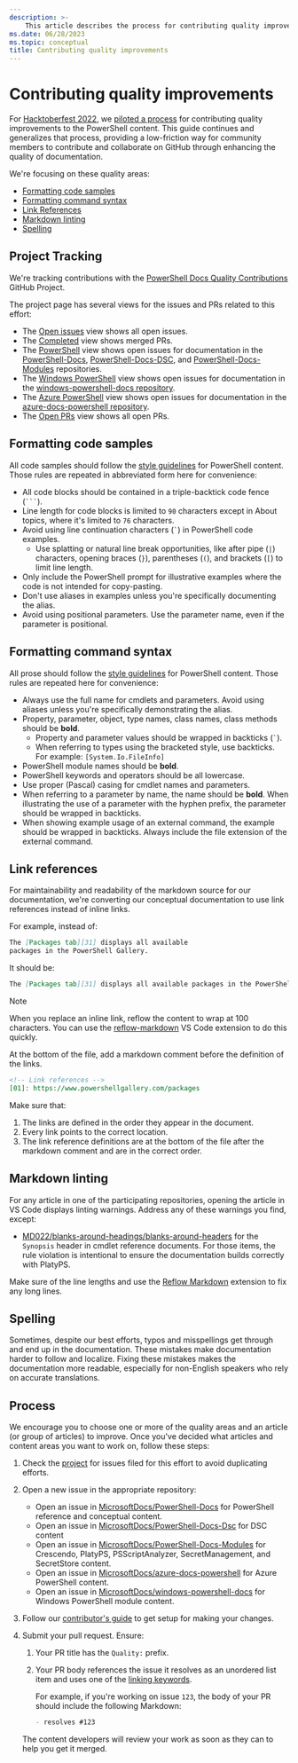 ```yaml
---
description: >-
    This article describes the process for contributing quality improvements to the documentation.
ms.date: 06/28/2023
ms.topic: conceptual
title: Contributing quality improvements
---
```


# Contributing quality improvements

For [Hacktoberfest 2022][31], we [piloted a process][19] for contributing quality improvements to
the PowerShell content. This guide continues and generalizes that process, providing a low-friction
way for community members to contribute and collaborate on GitHub through enhancing the quality of
documentation.

We're focusing on these quality areas:

<!-- - [Aliases][04] -->
- [Formatting code samples][05]
- [Formatting command syntax][06]
- [Link References][07]
- [Markdown linting][08]
- [Spelling][09]

## Project Tracking

We're tracking contributions with the [PowerShell Docs Quality Contributions][23] GitHub Project.

The project page has several views for the issues and PRs related to this effort:

<!-- markdownlint-disable MD044 -->

- The [Open issues][24] view shows all open issues.
- The [Completed][25] view shows merged PRs.
- The [PowerShell][26] view shows open issues for documentation in the [PowerShell-Docs][14],
  [PowerShell-Docs-DSC][15], and [PowerShell-Docs-Modules][17] repositories.
- The [Windows PowerShell][27] view shows open issues for documentation in the
  [windows-powershell-docs repository][21].
- The [Azure PowerShell][28] view shows open issues for documentation in the
  [azure-docs-powershell repository][12].
- The [Open PRs][29] view shows all open PRs.

<!-- markdownlint-enable MD044 -->

<!-- ## Aliases

We're working through documenting the aliases for every cmdlet.

In the Notes section, add the information to the beginning of the section using this format:

```md
PowerShell includes the following aliases for `<Cmdlet-Name>`:

- All platforms:
  - `<alias>`
- Linux:
  - `<alias>`
- macOS:
  - `<alias>`
- Windows:
  - `<alias>`
```

If there is more than one alias for a platform, add it on a separate line as a new list item. If a
platform has no aliases, omit it from the list.

For Windows PowerShell, use one of these formats instead:

1. When the cmdlet has at least one alias

   ```md
   Windows PowerShell includes the following aliases for `<Cmdlet-Name>`:

   - `<alias>`
   ```

1. When the cmdlet haas no aliases

   ```md
   Windows Powershell includes no aliases for `<Cmdlet-Name>`.
   ```
-->
## Formatting code samples

All code samples should follow the [style guidelines][03] for PowerShell content. Those rules are
repeated in abbreviated form here for convenience:

- All code blocks should be contained in a triple-backtick code fence (`` ``` ``).
- Line length for code blocks is limited to `90` characters except in About topics, where it's
  limited to `76` characters.
- Avoid using line continuation characters (`` ` ``) in PowerShell code examples.
  - Use splatting or natural line break opportunities, like after pipe (`|`) characters, opening
    braces (`}`), parentheses (`(`), and brackets (`[`) to limit line length.
- Only include the PowerShell prompt for illustrative examples where the code is not intended for
  copy-pasting.
- Don't use aliases in examples unless you're specifically documenting the alias.
- Avoid using positional parameters. Use the parameter name, even if the parameter is positional.

## Formatting command syntax

All prose should follow the [style guidelines][02] for PowerShell content. Those rules are repeated
here for convenience:

- Always use the full name for cmdlets and parameters. Avoid using aliases unless you're
  specifically demonstrating the alias.
- Property, parameter, object, type names, class names, class methods should be **bold**.
  - Property and parameter values should be wrapped in backticks (`` ` ``).
  - When referring to types using the bracketed style, use backticks. For example:
    `[System.Io.FileInfo]`
- PowerShell module names should be **bold**.
- PowerShell keywords and operators should be all lowercase.
- Use proper (Pascal) casing for cmdlet names and parameters.
- When referring to a parameter by name, the name should be **bold**. When illustrating the use of
  a parameter with the hyphen prefix, the parameter should be wrapped in backticks.
- When showing example usage of an external command, the example should be wrapped in backticks.
  Always include the file extension of the external command.

## Link references

For maintainability and readability of the markdown source for our documentation, we're converting
our conceptual documentation to use link references instead of inline links.

For example, instead of:

```md
The [Packages tab][31] displays all available
packages in the PowerShell Gallery.
```

It should be:

```md
The [Packages tab][31] displays all available packages in the PowerShell Gallery.
```

> [!NOTE]
> When you replace an inline link, reflow the content to wrap at 100 characters. You can use the
> [reflow-markdown][30] VS Code extension to do this quickly.

At the bottom of the file, add a markdown comment before the definition of the links.

```md
<!-- Link references -->
[01]: https://www.powershellgallery.com/packages
```

Make sure that:

1. The links are defined in the order they appear in the document.
1. Every link points to the correct location.
1. The link reference definitions are at the bottom of the file after the markdown comment and are
   in the correct order.

## Markdown linting

For any article in one of the participating repositories, opening the article in VS Code displays
linting warnings. Address any of these warnings you find, except:

- [MD022/blanks-around-headings/blanks-around-headers][11] for the `Synopsis` header in cmdlet
  reference documents. For those items, the rule violation is intentional to ensure the
  documentation builds correctly with PlatyPS.

Make sure of the line lengths and use the [Reflow Markdown][30] extension to fix any long lines.

## Spelling

Sometimes, despite our best efforts, typos and misspellings get through and end up in the
documentation. These mistakes make documentation harder to follow and localize. Fixing these
mistakes makes the documentation more readable, especially for non-English speakers who rely on
accurate translations.

## Process

We encourage you to choose one or more of the quality areas and an article (or group of articles)
to improve. Once you've decided what articles and content areas you want to work on, follow these
steps:

<!-- markdownlint-disable MD044 -->

1. Check the [project][23] for issues filed for this effort to avoid duplicating efforts.
1. Open a new issue in the appropriate repository:
   - Open an issue in [MicrosoftDocs/PowerShell-Docs][20] for PowerShell reference and conceptual
     content.
   - Open an issue in [MicrosoftDocs/PowerShell-Docs-Dsc][16] for DSC content
   - Open an issue in [MicrosoftDocs/PowerShell-Docs-Modules][18] for Crescendo, PlatyPS,
     PSScriptAnalyzer, SecretManagement, and SecretStore content.
   - Open an issue in [MicrosoftDocs/azure-docs-powershell][13] for Azure PowerShell content.
   - Open an issue in [MicrosoftDocs/windows-powershell-docs][22] for Windows PowerShell module
     content.
1. Follow our [contributor's guide][01] to get setup for making your changes.
1. Submit your pull request. Ensure:

   1. Your PR title has the `Quality:` prefix.
   1. Your PR body references the issue it resolves as an unordered list item and uses one of the
      [linking keywords][10].

      For example, if you're working on issue `123`, the body of your PR should include the
      following Markdown:

      ```md
      - resolves #123
      ```

   The content developers will review your work as soon as they can to help you get it merged.

<!-- markdownlint-enable MD044 -->

<!-- Link References -->
[01]: /powershell/scripting/community/contributing/overview#prepare-to-make-a-contribution
[02]: /powershell/scripting/community/contributing/powershell-style-guide#formatting-command-syntax-elements
[03]: /powershell/scripting/community/contributing/powershell-style-guide#markdown-for-code-samples
<!-- [04]: #aliases -->
[05]: #formatting-code-samples
[06]: #formatting-command-syntax
[07]: #link-references
[08]: #markdown-linting
[09]: #spelling
[10]: https://docs.github.com/en/issues/tracking-your-work-with-issues/linking-a-pull-request-to-an-issue#linking-a-pull-request-to-an-issue-using-a-keyword
[11]: https://github.com/DavidAnson/markdownlint/blob/main/doc/Rules.md#md022
[12]: https://github.com/MicrosoftDocs/azure-docs-powershell
[13]: https://github.com/MicrosoftDocs/azure-docs-powershell/issues/new?template=02-quality.yml&title=Quality%3A+
[14]: https://github.com/MicrosoftDocs/PowerShell-Docs
[15]: https://github.com/MicrosoftDocs/PowerShell-Docs-Dsc
[16]: https://github.com/MicrosoftDocs/PowerShell-Docs-Dsc/issues/new?template=02-quality.yml&title=Quality%3A+
[17]: https://github.com/MicrosoftDocs/PowerShell-Docs-Modules
[18]: https://github.com/MicrosoftDocs/PowerShell-Docs-Modules/issues/new?template=02-quality.yml&title=Quality%3A+
[19]: https://github.com/MicrosoftDocs/PowerShell-Docs/issues/9257
[20]: https://github.com/MicrosoftDocs/PowerShell-Docs/issues/new?template=02-quality.yml&title=Quality%3A+
[21]: https://github.com/MicrosoftDocs/windows-powershell-docs
[22]: https://github.com/MicrosoftDocs/windows-powershell-docs/issues/new?template=02-quality.yml&title=Quality%3A+
[23]: https://github.com/orgs/MicrosoftDocs/projects/15
[24]: https://github.com/orgs/MicrosoftDocs/projects/15/views/1
[25]: https://github.com/orgs/MicrosoftDocs/projects/15/views/2
[26]: https://github.com/orgs/MicrosoftDocs/projects/15/views/3
[27]: https://github.com/orgs/MicrosoftDocs/projects/15/views/4
[28]: https://github.com/orgs/MicrosoftDocs/projects/15/views/5
[29]: https://github.com/orgs/MicrosoftDocs/projects/15/views/6
[30]: https://marketplace.visualstudio.com/items?itemName=marvhen.reflow-markdown
[31]: https://www.powershellgallery.com/packages
